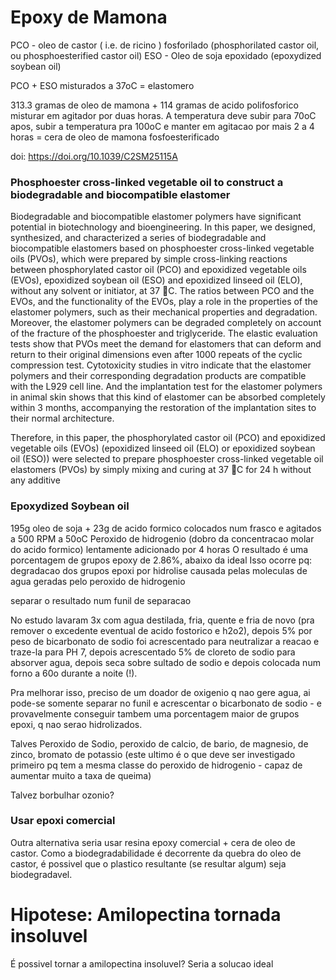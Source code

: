 <h1>Epoxy de Mamona</h1>

PCO - oleo de castor ( i.e. de ricino ) fosforilado (phosphorilated castor oil, ou phosphoesterified castor oil)
ESO - Oleo de soja epoxidado (epoxydized soybean oil)

PCO + ESO misturados a 37oC = elastomero

313.3 gramas de oleo de mamona + 114 gramas de acido polifosforico
 misturar em agitador por duas horas. A temperatura deve subir para 70oC
 apos, subir a temperatura pra 100oC e manter em agitacao por mais 2 a 4 horas
 = cera de oleo de mamona fosfoesterificado
 

doi: https://doi.org/10.1039/C2SM25115A

<h3>Phosphoester cross-linked vegetable oil to construct a biodegradable and
biocompatible elastomer</h3>

Biodegradable and biocompatible elastomer polymers have significant potential in biotechnology and
bioengineering. In this paper, we designed, synthesized, and characterized a series of biodegradable and
biocompatible elastomers based on phosphoester cross-linked vegetable oils (PVOs), which were
prepared by simple cross-linking reactions between phosphorylated castor oil (PCO) and epoxidized
vegetable oils (EVOs), epoxidized soybean oil (ESO) and epoxidized linseed oil (ELO), without any
solvent or initiator, at 37 C. The ratios between PCO and the EVOs, and the functionality of the EVOs,
play a role in the properties of the elastomer polymers, such as their mechanical properties and
degradation. Moreover, the elastomer polymers can be degraded completely on account of the fracture
of the phosphoester and triglyceride. The elastic evaluation tests show that PVOs meet the demand for
elastomers that can deform and return to their original dimensions even after 1000 repeats of the cyclic
compression test. Cytotoxicity studies in vitro indicate that the elastomer polymers and their
corresponding degradation products are compatible with the L929 cell line. And the implantation test
for the elastomer polymers in animal skin shows that this kind of elastomer can be absorbed completely
within 3 months, accompanying the restoration of the implantation sites to their normal architecture.
 
Therefore, in this
paper, the phosphorylated castor oil (PCO) and epoxidized
vegetable oils (EVOs) (epoxidized linseed oil (ELO) or epoxidized soybean oil (ESO)) were selected to prepare phosphoester
cross-linked vegetable oil elastomers (PVOs) by simply mixing
and curing at 37 C for 24 h without any additive

<h3>Epoxydized Soybean oil</h3>
195g oleo de soja + 23g de acido formico colocados num frasco e agitados a 500 RPM a 50oC
Peroxido de hidrogenio (dobro da concentracao molar do acido formico) lentamente adicionado por 4 horas
O resultado é uma porcentagem de grupos epoxy de 2.86%, abaixo da ideal
Isso ocorre pq: degradacao dos grupos epoxi por hidrolise causada pelas moleculas de agua geradas pelo peroxido de hidrogenio

separar o resultado num funil de separacao

No estudo lavaram 3x com agua destilada, fria, quente e fria de novo (pra remover o excedente eventual de acido fostorico
e h2o2), depois 5% por peso de bicarbonato de sodio foi acrescentado para neutralizar a reacao e traze-la para PH 7,
depois acrescentado 5% de cloreto de sodio para absorver agua, depois seca sobre sultado de sodio e depois colocada
num forno a 60o durante a noite (!).

Pra melhorar isso, preciso de um doador de oxigenio q nao gere agua, ai pode-se somente separar no funil e acrescentar
o bicarbonato de sodio - e provavelmente conseguir tambem uma porcentagem maior de grupos epoxi, q nao serao 
hidrolizados.

Talves Peroxido de Sodio, peroxido de calcio, de bario, de magnesio, de zinco, bromato de potassio (este ultimo é o que deve
ser investigado primeiro pq tem a mesma classe do peroxido de hidrogenio - capaz de aumentar muito a taxa de 
queima)

Talvez borbulhar ozonio?

<h3>Usar epoxi comercial</h3>

Outra alternativa seria usar resina epoxy comercial + cera de oleo de castor. Como a biodegradabilidade é decorrente da quebra do oleo de castor,
é possivel que o plastico resultante (se resultar algum) seja biodegradavel.

<h1>Hipotese: Amilopectina tornada insoluvel</h1>

É possivel tornar a amilopectina insoluvel? Seria a solucao ideal

